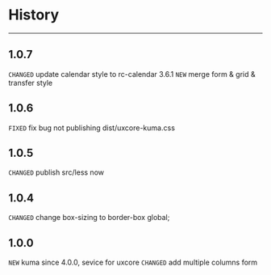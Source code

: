 # History

---

## 1.0.7
`CHANGED` update calendar style to rc-calendar 3.6.1
`NEW` merge form & grid & transfer style

## 1.0.6
`FIXED` fix bug not publishing dist/uxcore-kuma.css 

## 1.0.5
`CHANGED` publish src/less now

## 1.0.4
`CHANGED` change box-sizing to border-box global;

## 1.0.0

`NEW` kuma since 4.0.0, sevice for uxcore
`CHANGED` add multiple columns form
